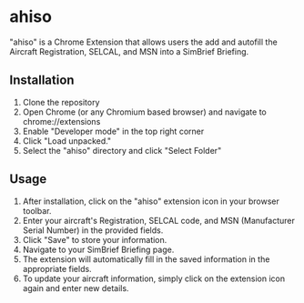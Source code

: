 # ahiso

"ahiso" is a Chrome Extension that allows users the add and autofill the Aircraft Registration, SELCAL, and MSN into a SimBrief Briefing.

## Installation

1. Clone the repository
2. Open Chrome (or any Chromium based browser) and navigate to chrome://extensions
3. Enable "Developer mode" in the top right corner
4. Click "Load unpacked."
5. Select the "ahiso" directory and click "Select Folder"

## Usage

1. After installation, click on the "ahiso" extension icon in your browser toolbar.
2. Enter your aircraft's Registration, SELCAL code, and MSN (Manufacturer Serial Number) in the provided fields.
3. Click "Save" to store your information.
4. Navigate to your SimBrief Briefing page.
5. The extension will automatically fill in the saved information in the appropriate fields.
6. To update your aircraft information, simply click on the extension icon again and enter new details.
